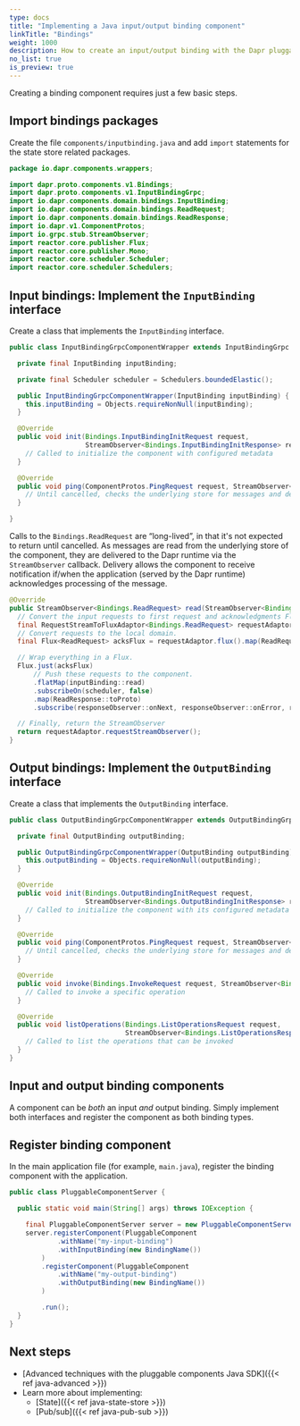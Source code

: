 ```yaml
---
type: docs
title: "Implementing a Java input/output binding component"
linkTitle: "Bindings"
weight: 1000
description: How to create an input/output binding with the Dapr pluggable components Java SDK
no_list: true
is_preview: true
---
```


Creating a binding component requires just a few basic steps.

## Import bindings packages

Create the file `components/inputbinding.java` and add `import` statements for the state store related packages.

```java
package io.dapr.components.wrappers;

import dapr.proto.components.v1.Bindings;
import dapr.proto.components.v1.InputBindingGrpc;
import io.dapr.components.domain.bindings.InputBinding;
import io.dapr.components.domain.bindings.ReadRequest;
import io.dapr.components.domain.bindings.ReadResponse;
import io.dapr.v1.ComponentProtos;
import io.grpc.stub.StreamObserver;
import reactor.core.publisher.Flux;
import reactor.core.publisher.Mono;
import reactor.core.scheduler.Scheduler;
import reactor.core.scheduler.Schedulers;
```

## Input bindings: Implement the `InputBinding` interface

Create a class that implements the `InputBinding` interface.

```java
public class InputBindingGrpcComponentWrapper extends InputBindingGrpc.InputBindingImplBase {

  private final InputBinding inputBinding;

  private final Scheduler scheduler = Schedulers.boundedElastic();

  public InputBindingGrpcComponentWrapper(InputBinding inputBinding) {
    this.inputBinding = Objects.requireNonNull(inputBinding);
  }

  @Override
  public void init(Bindings.InputBindingInitRequest request,
                   StreamObserver<Bindings.InputBindingInitResponse> responseObserver) {
    // Called to initialize the component with configured metadata
  }

  @Override
  public void ping(ComponentProtos.PingRequest request, StreamObserver<ComponentProtos.PingResponse> responseObserver) {
    // Until cancelled, checks the underlying store for messages and delivers them to the Dapr runtime
  }

}
```

Calls to the `Bindings.ReadRequest` are “long-lived”, in that it's not expected to return until cancelled. As messages are read from the underlying store of the component, they are delivered to the Dapr runtime via the `StreamObserver` callback. Delivery allows the component to receive notification if/when the application (served by the Dapr runtime) acknowledges processing of the message.

```java
@Override
public StreamObserver<Bindings.ReadRequest> read(StreamObserver<Bindings.ReadResponse> responseObserver) {
  // Convert the input requests to first request and acknowledgments Flux
  final RequestStreamToFluxAdaptor<Bindings.ReadRequest> requestAdaptor = new RequestStreamToFluxAdaptor<>();
  // Convert requests to the local domain.
  final Flux<ReadRequest> acksFlux = requestAdaptor.flux().map(ReadRequest::fromProto);

  // Wrap everything in a Flux. 
  Flux.just(acksFlux)
      // Push these requests to the component.
      .flatMap(inputBinding::read)
      .subscribeOn(scheduler, false)
      .map(ReadResponse::toProto)
      .subscribe(responseObserver::onNext, responseObserver::onError, responseObserver::onCompleted);

  // Finally, return the StreamObserver
  return requestAdaptor.requestStreamObserver();
}
```

## Output bindings: Implement the `OutputBinding` interface

Create a class that implements the `OutputBinding` interface.

```java
public class OutputBindingGrpcComponentWrapper extends OutputBindingGrpc.OutputBindingImplBase {

  private final OutputBinding outputBinding;

  public OutputBindingGrpcComponentWrapper(OutputBinding outputBinding) {
    this.outputBinding = Objects.requireNonNull(outputBinding);
  }

  @Override
  public void init(Bindings.OutputBindingInitRequest request,
                   StreamObserver<Bindings.OutputBindingInitResponse> responseObserver) {
    // Called to initialize the component with its configured metadata
  }

  @Override
  public void ping(ComponentProtos.PingRequest request, StreamObserver<ComponentProtos.PingResponse> responseObserver) {
    // Until cancelled, checks the underlying store for messages and delivers them to the Dapr runtime
  }

  @Override
  public void invoke(Bindings.InvokeRequest request, StreamObserver<Bindings.InvokeResponse> responseObserver) {
    // Called to invoke a specific operation
  }

  @Override
  public void listOperations(Bindings.ListOperationsRequest request,
                             StreamObserver<Bindings.ListOperationsResponse> responseObserver) {
    // Called to list the operations that can be invoked
  }
}
```

## Input and output binding components

A component can be _both_ an input _and_ output binding. Simply implement both interfaces and register the component as both binding types.

## Register binding component

In the main application file (for example, `main.java`), register the binding component with the application.

```java
public class PluggableComponentServer {

  public static void main(String[] args) throws IOException {

    final PluggableComponentServer server = new PluggableComponentServer();
    server.registerComponent(PluggableComponent
            .withName("my-input-binding")
            .withInputBinding(new BindingName())
        )
        .registerComponent(PluggableComponent
            .withName("my-output-binding")
            .withOutputBinding(new BindingName())
        )

        .run();
  }
}

```

## Next steps
- [Advanced techniques with the pluggable components Java SDK]({{< ref java-advanced >}})
- Learn more about implementing:
  - [State]({{< ref java-state-store >}})
  - [Pub/sub]({{< ref java-pub-sub >}})